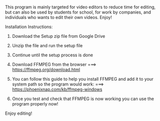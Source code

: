 This program is mainly targeted for video editors to reduce time for editing, but can also be used by students for school, for work by companies, and individuals who wants to edit their own videos. Enjoy!

Installation Instructions:

1. Download the Setup zip file from Google Drive
2. Unzip the file and run the setup file
3. Continue until the setup process is done
  
4. Download FFMPEG from the browser ===> https://ffmpeg.org/download.html
   
5. You can follow this guide to help you install FFMPEG and add it to your system path so the program would work: ===> https://phoenixnap.com/kb/ffmpeg-windows
6. Once you test and check that FFMPEG is now working you can use the program properly now!

Enjoy editing!
